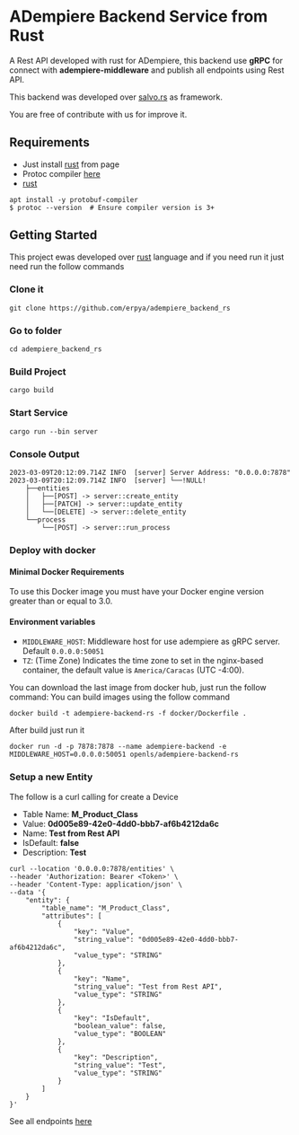 # ADempiere Backend Service from Rust
A Rest API developed with rust for ADempiere, this backend use **gRPC** for connect with **adempiere-middleware** and publish all endpoints using Rest API.

This backend was developed over [salvo.rs](https://salvo.rs/) as framework.

You are free of contribute with us for improve it.

## Requirements
- Just install [rust](https://www.rust-lang.org/tools/install) from page
- Protoc compiler [here](https://grpc.io/docs/protoc-installation/)
- [rust](https://www.rust-lang.org/)

```Shell
apt install -y protobuf-compiler
$ protoc --version  # Ensure compiler version is 3+
```

## Getting Started
This project ewas developed over [rust](https://www.rust-lang.org/) language and if you need run it just need run the follow commands

### Clone it
```Shell
git clone https://github.com/erpya/adempiere_backend_rs
```

### Go to folder
```Shell
cd adempiere_backend_rs
```

### Build Project
```Shell
cargo build
```

### Start Service
```Shell
cargo run --bin server
```

### Console Output

```Shell
2023-03-09T20:12:09.714Z INFO  [server] Server Address: "0.0.0.0:7878"
2023-03-09T20:12:09.714Z INFO  [server] └──!NULL!
    ├──entities
    │   ├──[POST] -> server::create_entity
    │   ├──[PATCH] -> server::update_entity
    │   └──[DELETE] -> server::delete_entity
    └──process
        └──[POST] -> server::run_process
```

### Deploy with docker

#### Minimal Docker Requirements
To use this Docker image you must have your Docker engine version greater than or equal to 3.0.

#### Environment variables
- `MIDDLEWARE_HOST`: Middleware host for use adempiere as gRPC server. Default `0.0.0.0:50051`
- `TZ`: (Time Zone) Indicates the time zone to set in the nginx-based container, the default value is `America/Caracas` (UTC -4:00).

You can download the last image from docker hub, just run the follow command:
You can build images using the follow command

```
docker build -t adempiere-backend-rs -f docker/Dockerfile .
```

After build just run it

```
docker run -d -p 7878:7878 --name adempiere-backend -e MIDDLEWARE_HOST=0.0.0.0:50051 openls/adempiere-backend-rs
```

### Setup a new Entity

The follow is a curl calling for create a Device

- Table Name: **M_Product_Class**
- Value: **0d005e89-42e0-4dd0-bbb7-af6b4212da6c**
- Name: **Test from Rest API**
- IsDefault: **false**
- Description: **Test**

```Shell
curl --location '0.0.0.0:7878/entities' \
--header 'Authorization: Bearer <Token>' \
--header 'Content-Type: application/json' \
--data '{
    "entity": {
        "table_name": "M_Product_Class",
        "attributes": [
            {
                "key": "Value",
                "string_value": "0d005e89-42e0-4dd0-bbb7-af6b4212da6c",
                "value_type": "STRING"
            },
            {
                "key": "Name",
                "string_value": "Test from Rest API",
                "value_type": "STRING"
            },
            {
                "key": "IsDefault",
                "boolean_value": false,
                "value_type": "BOOLEAN"
            },
            {
                "key": "Description",
                "string_value": "Test",
                "value_type": "STRING"
            }
        ]
    }
}'
```
See all endpoints [here](https://documenter.getpostman.com/view/18440575/2s93JnW7XM)
